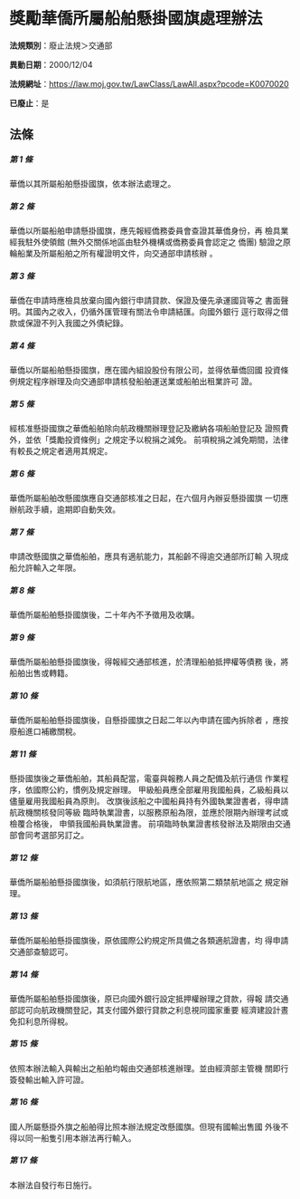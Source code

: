 # 獎勵華僑所屬船舶懸掛國旗處理辦法

**法規類別**：廢止法規＞交通部

**異動日期**：2000/12/04  

**法規網址**：https://law.moj.gov.tw/LawClass/LawAll.aspx?pcode=K0070020

**已廢止**：是



## 法條
##### 第 1 條
華僑以其所屬船舶懸掛國旗，依本辦法處理之。

##### 第 2 條
華僑以所屬船舶申請懸掛國旗，應先報經僑務委員會查證其華僑身份，再
檢具業經我駐外使領館 (無外交關係地區由駐外機構或僑務委員會認定之
僑團) 驗證之原輪船業及所屬船舶之所有權證明文件，向交通部申請核辦
。

##### 第 3 條
華僑在申請時應檢具放棄向國內銀行申請貸款、保證及優先承運國貨等之
書面聲明。其國內之收入，仍循外匯管理有關法令申請結匯。向國外銀行
逕行取得之借款或保證不列入我國之外債紀錄。

##### 第 4 條
華僑以所屬船舶懸掛國旗，應在國內組設股份有限公司，並得依華僑回國
投資條例規定程序辦理及向交通部申請核發船舶運送業或船舶出租業許可
證。

##### 第 5 條
經核准懸掛國旗之華僑船舶除向航政機關辦理登記及繳納各項船舶登記及
證照費外，並依「獎勵投資條例」之規定予以稅捐之減免。
前項稅捐之減免期間，法律有較長之規定者適用其規定。

##### 第 6 條
華僑所屬船舶改懸國旗應自交通部核准之日起，在六個月內辦妥懸掛國旗
一切應辦航政手續，逾期即自動失效。

##### 第 7 條
申請改懸國旗之華僑船舶，應具有適航能力，其船齡不得逾交通部所訂輸
入現成船允許輸入之年限。

##### 第 8 條
華僑所屬船舶懸掛國旗後，二十年內不予徵用及收購。

##### 第 9 條
華僑所屬船舶懸掛國旗後，得報經交通部核進，於清理船舶抵押權等債務
後，將船舶出售或轉籍。

##### 第 10 條
華僑所屬船舶懸掛國旗後，自懸掛國旗之日起二年以內申請在國內拆除者
，應按廢船進口補繳關稅。

##### 第 11 條
懸掛國旗後之華僑船舶，其船員配當，電臺與報務人員之配備及航行通信
作業程序，依國際公約，慣例及規定辦理。
甲級船員應全部雇用我國船員，乙級船員以儘量雇用我國船員為原則。
改旗後該船之中國船員持有外國執業證書者，得申請航政機關核發同等級
臨時執業證書，以服務原船為限，並應於限期內辦理考試或檢覆合格後，
申領我國船員執業證書。
前項臨時執業證書核發辦法及期限由交通部會同考選部另訂之。

##### 第 12 條
華僑所屬船舶懸掛國旗後，如須航行限航地區，應依照第二類禁航地區之
規定辦理。

##### 第 13 條
華僑所屬船舶懸掛國旗後，原依國際公約規定所具備之各類適航證書，均
得申請交通部查驗認可。

##### 第 14 條
華僑所屬船舶懸掛國旗後，原已向國外銀行設定抵押權辦理之貸款，得報
請交通部認可向航政機關登記，其支付國外銀行貸款之利息視同國家重要
經濟建設計晝免扣利息所得稅。

##### 第 15 條
依照本辦法輸入與輸出之船舶均報由交通部核進辦理。並由經濟部主管機
關即行簽發輸出輸入許可證。

##### 第 16 條
國人所屬懸掛外旗之船舶得比照本辦法規定改懸國旗。但現有國輸出售國
外後不得以同一船隻引用本辦法再行輸入。

##### 第 17 條
本辦法自發行布日施行。


